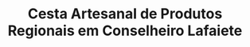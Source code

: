 ---
title: "Cesta Artesanal de Produtos Regionais em Conselheiro Lafaiete"
description: "Aprecie os sabores regionais com uma cesta artesanal em Conselheiro Lafaiete. Produtos locais feitos à mão, para quem ama a cultura e gastronomia da região."
layout: "home.html"
permalink: "/cesta-artesanal-de-produtos-regionais-em-conselheiro-lafaiete/"
---
